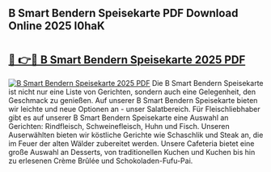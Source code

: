 ## B Smart Bendern Speisekarte PDF Download Online 2025 I0haK

# <h2><a href="http://gc97eoo.nevu.top/?p=B+Smart+Bendern+Speisekarte">🔗 👉🔴 B Smart Bendern Speisekarte 2025 PDF</a></h2>

[![B Smart Bendern Speisekarte 2025 PDF](https://i.imgur.com/dBaPXMq.png)](http://gc97eoo.nevu.top/?p=B+Smart+Bendern+Speisekarte)
Die B Smart Bendern Speisekarte ist nicht nur eine Liste von Gerichten, sondern auch eine Gelegenheit, den Geschmack zu genießen. Auf unserer B Smart Bendern Speisekarte bieten wir leichte und neue Optionen an - unser Salatbereich. Für Fleischliebhaber gibt es auf unserer B Smart Bendern Speisekarte eine Auswahl an Gerichten: Rindfleisch, Schweinefleisch, Huhn und Fisch. Unseren Auserwählten bieten wir köstliche Gerichte wie Schaschlik und Steak an, die im Feuer der alten Wälder zubereitet werden. Unsere Cafeteria bietet eine große Auswahl an Desserts, von traditionellen Kuchen und Kuchen bis hin zu erlesenen Crème Brûlée und Schokoladen-Fufu-Pai.
